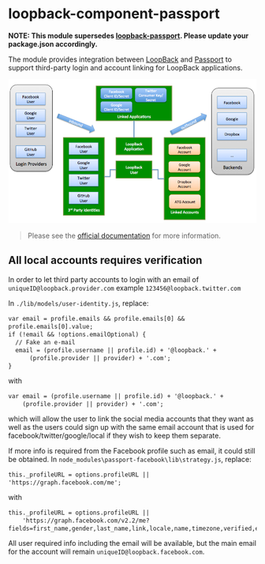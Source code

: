 # loopback-component-passport

**NOTE: This module supersedes [loopback-passport](https://www.npmjs.org/package/loopback-passport). Please update your package.json accordingly.**

The module provides integration between [LoopBack](http://loopback.io) and 
[Passport](http://passportjs.org) to support third-party login and account 
linking for LoopBack applications.

<img src="./ids_and_credentials.png" width="600px" />

> Please see the [official documentation](http://docs.strongloop.com/pages/viewpage.action?pageId=3836277) for more information.

## All local accounts requires verification

In order to let third party accounts to login with an email of `uniqueID@loopback.provider.com` example `123456@loopback.twitter.com` 

In `./lib/models/user-identity.js`, replace:

```
var email = profile.emails && profile.emails[0] && profile.emails[0].value;
if (!email && !options.emailOptional) {
  // Fake an e-mail
  email = (profile.username || profile.id) + '@loopback.' +
      (profile.provider || provider) + '.com';
}
```

with

```
var email = (profile.username || profile.id) + '@loopback.' +
    (profile.provider || provider) + '.com'; 
```

which will allow the user to link the social media accounts that they want as well as the users could sign up with the same email account that is used for facebook/twitter/google/local if they wish to keep them separate. 

If more info is required from the Facebook profile such as email, it could still be obtained. In `node_modules\passport-facebook\lib\strategy.js`, replace:

```
this._profileURL = options.profileURL || 'https://graph.facebook.com/me';
```

with 

```
this._profileURL = options.profileURL ||
    'https://graph.facebook.com/v2.2/me?fields=first_name,gender,last_name,link,locale,name,timezone,verified,email,updated_time';
```

All user required info including the email will be available, but the main email for the account will remain `uniqueID@loopback.facebook.com`.
